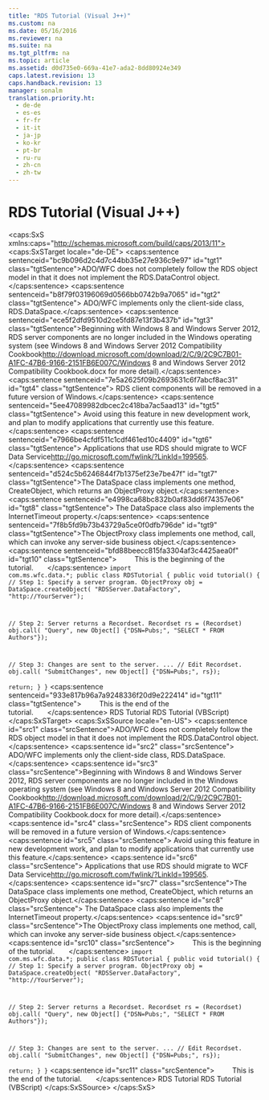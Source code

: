 ```yaml
---
title: "RDS Tutorial (Visual J++)"
ms.custom: na
ms.date: 05/16/2016
ms.reviewer: na
ms.suite: na
ms.tgt_pltfrm: na
ms.topic: article
ms.assetid: d0d735e0-669a-41e7-ada2-8dd80924e349
caps.latest.revision: 13
caps.handback.revision: 13
manager: sonalm
translation.priority.ht: 
  - de-de
  - es-es
  - fr-fr
  - it-it
  - ja-jp
  - ko-kr
  - pt-br
  - ru-ru
  - zh-cn
  - zh-tw
---
```

# RDS Tutorial (Visual J++)
<?xml version="1.0" encoding="utf-8"?>
<caps:SxS xmlns:caps="http://schemas.microsoft.com/build/caps/2013/11">
  <caps:SxSTarget locale="de-DE">
    <developerConceptualDocument xsi:schemaLocation="http://ddue.schemas.microsoft.com/authoring/2003/5 http://dduestorage.blob.core.windows.net/ddueschema/developer.xsd" xmlns="http://ddue.schemas.microsoft.com/authoring/2003/5" xmlns:xlink="http://www.w3.org/1999/xlink" xmlns:xsi="http://www.w3.org/2001/XMLSchema-instance">
      <introduction>
        <para>
          <caps:sentence sentenceid="bc9b096d2c4d7c44bb35e27e936c9e97" id="tgt1" class="tgtSentence">ADO/WFC does not completely follow the RDS object model in that it does not implement the <legacyLink xlink:href="d85ea4fc-451c-436e-97b8-58f92b149dd0">RDS.DataControl</legacyLink> object.</caps:sentence>
          <caps:sentence sentenceid="b8f79f03196069d0566bb0742b9a7065" id="tgt2" class="tgtSentence"> ADO/WFC implements only the client-side class, <legacyLink xlink:href="9194bffa-5bdf-4dff-af86-f7158c23bfa7">RDS.DataSpace</legacyLink>.</caps:sentence>
        </para>
        <alert class="important">
          <para>
            <caps:sentence sentenceid="ece5f2dfd9510d2ce5fd87e13f3b437b" id="tgt3" class="tgtSentence">Beginning with Windows 8 and Windows Server 2012, RDS server components are no longer included in the Windows operating system (see Windows 8 and <externalLink><linkText>Windows Server 2012 Compatibility Cookbook</linkText><linkUri>http://download.microsoft.com/download/2/C/9/2C9C7B01-A1FC-47B6-9166-2151FB6E007C/Windows 8 and Windows Server 2012 Compatibility Cookbook.docx</linkUri></externalLink> for more detail).</caps:sentence>
            <caps:sentence sentenceid="7e5a2625f09b2693631c6f7abcf8ac31" id="tgt4" class="tgtSentence"> RDS client components will be removed in a future version of Windows.</caps:sentence>
            <caps:sentence sentenceid="5ee47089982dbcec2c418ba7ac5aad13" id="tgt5" class="tgtSentence"> Avoid using this feature in new development work, and plan to modify applications that currently use this feature.</caps:sentence>
            <caps:sentence sentenceid="e7966be4cfdf511c1cdf461ed10c4409" id="tgt6" class="tgtSentence"> Applications that use RDS should migrate to <externalLink><linkText>WCF Data Service</linkText><linkUri>http://go.microsoft.com/fwlink/?LinkId=199565</linkUri></externalLink>.</caps:sentence>
          </para>
        </alert>
        <para>
          <caps:sentence sentenceid="d524c5b6246844f7b1375ef23e7be47f" id="tgt7" class="tgtSentence">The <legacyBold>DataSpace</legacyBold> class implements one method, <legacyLink xlink:href="dec96be6-0b31-4953-9c9a-e962b5afcd18">CreateObject</legacyLink>, which returns an <legacyLink xlink:href="f68f58bc-ad28-46cc-9fb3-099e1a678397">ObjectProxy</legacyLink> object.</caps:sentence>
          <caps:sentence sentenceid="e4998ca68bc832b0af83dd6f74357e06" id="tgt8" class="tgtSentence"> The <legacyBold>DataSpace</legacyBold> class also implements the <legacyLink xlink:href="4d1c8892-4bbc-4e71-bf4b-ba52c0ea9549">InternetTimeout</legacyLink> property.</caps:sentence>
        </para>
        <para>
          <caps:sentence sentenceid="7f8b5fd9b73b43729a5ce0f0dfb796de" id="tgt9" class="tgtSentence">The <legacyBold>ObjectProxy</legacyBold> class implements one method, call, which can invoke any server-side business object.</caps:sentence>
        </para>
        <para>
          <caps:sentence sentenceid="bfd88beecc815fa3304af3c4425aea0f" id="tgt10" class="tgtSentence">         <legacyBold>This is the beginning of the tutorial.</legacyBold>       </caps:sentence>
        </para>
        <code>import com.ms.wfc.data.*;
public class RDSTutorial 
{
   public void tutorial()
   {
// Step 1: Specify a server program.
      ObjectProxy obj = 
         DataSpace.createObject(
            "RDSServer.DataFactory", 
            "http://YourServer");

// Step 2: Server returns a Recordset. 
      Recordset rs = (Recordset) obj.call(
            "Query", 
            new Object[] {"DSN=Pubs;", "SELECT * FROM Authors"});

// Step 3: Changes are sent to the server. 
      ...                        // Edit Recordset.
      obj.call(
            "SubmitChanges", 
            new Object[] {"DSN=Pubs;", rs});   
      return;
   }
}</code>
        <para>
          <caps:sentence sentenceid="933e817b96a7a9248336f20d9e222414" id="tgt11" class="tgtSentence">         <legacyBold>This is the end of the tutorial.</legacyBold>       </caps:sentence>
        </para>
      </introduction>
      <relatedTopics>
        <link xlink:href="6e3305a0-7bc7-40d1-9122-235c15d23ab2">RDS Tutorial</link>
        <link xlink:href="e2a48c4d-88b1-43ff-a202-9cdec54997d2">RDS Tutorial (VBScript)</link>
      </relatedTopics>
    </developerConceptualDocument>
  </caps:SxSTarget>
  <caps:SxSSource locale="en-US">
    <developerConceptualDocument xsi:schemaLocation="http://ddue.schemas.microsoft.com/authoring/2003/5 http://dduestorage.blob.core.windows.net/ddueschema/developer.xsd" xmlns="http://ddue.schemas.microsoft.com/authoring/2003/5" xmlns:xlink="http://www.w3.org/1999/xlink" xmlns:xsi="http://www.w3.org/2001/XMLSchema-instance">
      <introduction>
        <para>
          <caps:sentence id="src1" class="srcSentence">ADO/WFC does not completely follow the RDS object model in that it does not implement the <legacyLink xlink:href="d85ea4fc-451c-436e-97b8-58f92b149dd0">RDS.DataControl</legacyLink> object.</caps:sentence>
          <caps:sentence id="src2" class="srcSentence"> ADO/WFC implements only the client-side class, <legacyLink xlink:href="9194bffa-5bdf-4dff-af86-f7158c23bfa7">RDS.DataSpace</legacyLink>.</caps:sentence>
        </para>
        <alert class="important">
          <para>
            <caps:sentence id="src3" class="srcSentence">Beginning with Windows 8 and Windows Server 2012, RDS server components are no longer included in the Windows operating system (see Windows 8 and <externalLink><linkText>Windows Server 2012 Compatibility Cookbook</linkText><linkUri>http://download.microsoft.com/download/2/C/9/2C9C7B01-A1FC-47B6-9166-2151FB6E007C/Windows 8 and Windows Server 2012 Compatibility Cookbook.docx</linkUri></externalLink> for more detail).</caps:sentence>
            <caps:sentence id="src4" class="srcSentence"> RDS client components will be removed in a future version of Windows.</caps:sentence>
            <caps:sentence id="src5" class="srcSentence"> Avoid using this feature in new development work, and plan to modify applications that currently use this feature.</caps:sentence>
            <caps:sentence id="src6" class="srcSentence"> Applications that use RDS should migrate to <externalLink><linkText>WCF Data Service</linkText><linkUri>http://go.microsoft.com/fwlink/?LinkId=199565</linkUri></externalLink>.</caps:sentence>
          </para>
        </alert>
        <para>
          <caps:sentence id="src7" class="srcSentence">The <legacyBold>DataSpace</legacyBold> class implements one method, <legacyLink xlink:href="dec96be6-0b31-4953-9c9a-e962b5afcd18">CreateObject</legacyLink>, which returns an <legacyLink xlink:href="f68f58bc-ad28-46cc-9fb3-099e1a678397">ObjectProxy</legacyLink> object.</caps:sentence>
          <caps:sentence id="src8" class="srcSentence"> The <legacyBold>DataSpace</legacyBold> class also implements the <legacyLink xlink:href="4d1c8892-4bbc-4e71-bf4b-ba52c0ea9549">InternetTimeout</legacyLink> property.</caps:sentence>
        </para>
        <para>
          <caps:sentence id="src9" class="srcSentence">The <legacyBold>ObjectProxy</legacyBold> class implements one method, call, which can invoke any server-side business object.</caps:sentence>
        </para>
        <para>
          <caps:sentence id="src10" class="srcSentence">         <legacyBold>This is the beginning of the tutorial.</legacyBold>       </caps:sentence>
        </para>
        <code>import com.ms.wfc.data.*;
public class RDSTutorial 
{
   public void tutorial()
   {
// Step 1: Specify a server program.
      ObjectProxy obj = 
         DataSpace.createObject(
            "RDSServer.DataFactory", 
            "http://YourServer");

// Step 2: Server returns a Recordset. 
      Recordset rs = (Recordset) obj.call(
            "Query", 
            new Object[] {"DSN=Pubs;", "SELECT * FROM Authors"});

// Step 3: Changes are sent to the server. 
      ...                        // Edit Recordset.
      obj.call(
            "SubmitChanges", 
            new Object[] {"DSN=Pubs;", rs});   
      return;
   }
}</code>
        <para>
          <caps:sentence id="src11" class="srcSentence">         <legacyBold>This is the end of the tutorial.</legacyBold>       </caps:sentence>
        </para>
      </introduction>
      <relatedTopics>
        <link xlink:href="6e3305a0-7bc7-40d1-9122-235c15d23ab2">RDS Tutorial</link>
        <link xlink:href="e2a48c4d-88b1-43ff-a202-9cdec54997d2">RDS Tutorial (VBScript)</link>
      </relatedTopics>
    </developerConceptualDocument>
  </caps:SxSSource>
</caps:SxS>